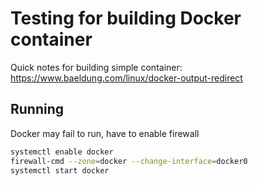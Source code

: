 # Testing for building Docker container

Quick notes for building simple container: https://www.baeldung.com/linux/docker-output-redirect

## Running
 Docker may fail to run, have to enable firewall
 
 ```bash
systemctl enable docker
firewall-cmd --zone=docker --change-interface=docker0
systemctl start docker
```
